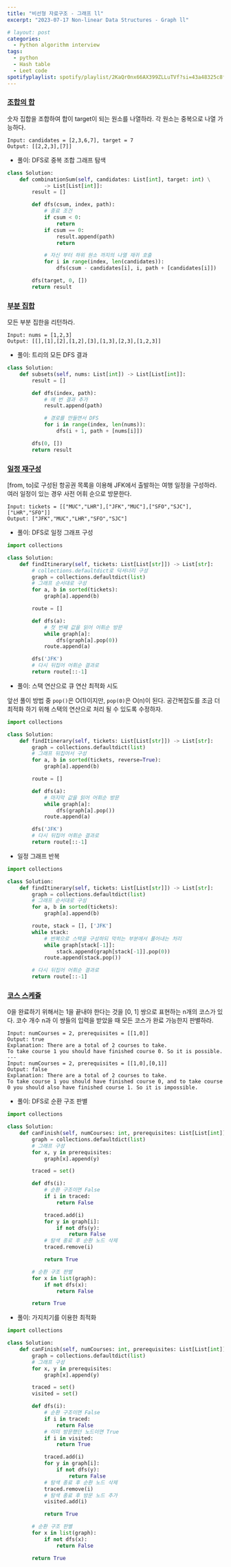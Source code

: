 ```yaml
---
title: "비선형 자료구조 - 그래프 ll"
excerpt: "2023-07-17 Non-linear Data Structures - Graph ll"

# layout: post
categories:
  - Python algorithm interview
tags:
  - python
  - Hash table
  - Leet code
spotifyplaylist: spotify/playlist/2KaQr0nx66AX399ZLLuTVf?si=43a48325c8fc4b16
---
```

### [조합의 합](https://leetcode.com/problems/combination-sum/description/)

숫자 집합을 조합하여 합이 target이 되는 원소를 나열하라. 각 원소는 중복으로 나열 가능하다.

```
Input: candidates = [2,3,6,7], target = 7
Output: [[2,2,3],[7]]
```

- 풀이: DFS로 중복 조합 그래프 탐색

```python
class Solution:
    def combinationSum(self, candidates: List[int], target: int) \
            -> List[List[int]]:
        result = []

        def dfs(csum, index, path):
            # 종료 조건
            if csum < 0:
                return
            if csum == 0:
                result.append(path)
                return

            # 자신 부터 하위 원소 까지의 나열 재귀 호출
            for i in range(index, len(candidates)):
                dfs(csum - candidates[i], i, path + [candidates[i]])

        dfs(target, 0, [])
        return result
```

### [부분 집합](https://leetcode.com/problems/subsets/)

모든 부분 집한을 리턴하라.

```
Input: nums = [1,2,3]
Output: [[],[1],[2],[1,2],[3],[1,3],[2,3],[1,2,3]]
```

- 풀이: 트리의 모든 DFS 결과

```python
class Solution:
    def subsets(self, nums: List[int]) -> List[List[int]]:
        result = []

        def dfs(index, path):
            # 매 번 결과 추가
            result.append(path)

            # 경로를 만들면서 DFS
            for i in range(index, len(nums)):
                dfs(i + 1, path + [nums[i]])

        dfs(0, [])
        return result
```

### [일정 재구성](https://leetcode.com/problems/reconstruct-itinerary/)

[from, to]로 구성된 항공권 목록을 이용해 JFK에서 출발하는 여행 일정을 구성하라. 여러 일정이 있는 경우 사전 어휘 순으로 방문한다.

```
Input: tickets = [["MUC","LHR"],["JFK","MUC"],["SFO","SJC"],["LHR","SFO"]]
Output: ["JFK","MUC","LHR","SFO","SJC"]
```

- 풀이: DFS로 일정 그래프 구성

```python
import collections

class Solution:
    def findItinerary(self, tickets: List[List[str]]) -> List[str]:
        # collections.defaultdict로 딕셔너리 구성
        graph = collections.defaultdict(list)
        # 그래프 순서대로 구성
        for a, b in sorted(tickets):
            graph[a].append(b)

        route = []

        def dfs(a):
            # 첫 번째 값을 읽어 어휘순 방문
            while graph[a]:
                dfs(graph[a].pop(0))
            route.append(a)

        dfs('JFK')
        # 다시 뒤집어 어휘순 결과로
        return route[::-1]
```

- 풀이: 스택 연산으로 큐 연산 최적화 시도

앞선 풀이 방법 중 `pop()`은 O(1)이지만, `pop(0)`은 O(n)이 된다. 공간복잡도를 조금 더 최적화 하기 위해 스택의 연산으로 처리 될 수 있도록 수정하자.

```python
import collections

class Solution:
    def findItinerary(self, tickets: List[List[str]]) -> List[str]:
        graph = collections.defaultdict(list)
        # 그래프 뒤집어서 구성
        for a, b in sorted(tickets, reverse=True):
            graph[a].append(b)

        route = []

        def dfs(a):
            # 마지막 값을 읽어 어휘순 방문
            while graph[a]:
                dfs(graph[a].pop())
            route.append(a)

        dfs('JFK')
        # 다시 뒤집어 어휘순 결과로
        return route[::-1]
```

- 일정 그래프 반복

```python
import collections

class Solution:
    def findItinerary(self, tickets: List[List[str]]) -> List[str]:
        graph = collections.defaultdict(list)
        # 그래프 순서대로 구성
        for a, b in sorted(tickets):
            graph[a].append(b)

        route, stack = [], ['JFK']
        while stack:
            # 반복으로 스택을 구성하되 막히는 부분에서 풀어내는 처리
            while graph[stack[-1]]:
                stack.append(graph[stack[-1]].pop(0))
            route.append(stack.pop())

        # 다시 뒤집어 어휘순 결과로
        return route[::-1]
```

### [코스 스케쥴](https://leetcode.com/problems/course-schedule/)

0을 완료하기 위해서는 1을 끝내야 한다는 것을 [0, 1] 쌍으로 표현하는 n개의 코스가 있다. 코수 개수 n과 이 쌍들의 입력을 받았을 때 모든 코스가 완료 가능한지 판별하라.

```
Input: numCourses = 2, prerequisites = [[1,0]]
Output: true
Explanation: There are a total of 2 courses to take.
To take course 1 you should have finished course 0. So it is possible.
---
Input: numCourses = 2, prerequisites = [[1,0],[0,1]]
Output: false
Explanation: There are a total of 2 courses to take. 
To take course 1 you should have finished course 0, and to take course 0 you should also have finished course 1. So it is impossible.
```

- 풀이: DFS로 순환 구조 판별

```python
import collections

class Solution:
    def canFinish(self, numCourses: int, prerequisites: List[List[int]]) -> bool:
        graph = collections.defaultdict(list)
        # 그래프 구성
        for x, y in prerequisites:
            graph[x].append(y)

        traced = set()

        def dfs(i):
            # 순환 구조이면 False
            if i in traced:
                return False

            traced.add(i)
            for y in graph[i]:
                if not dfs(y):
                    return False
            # 탐색 종료 후 순환 노드 삭제
            traced.remove(i)

            return True

        # 순환 구조 판별
        for x in list(graph):
            if not dfs(x):
                return False

        return True
```

- 풀이: 가지치기를 이용한 최적화

```python
import collections

class Solution:
    def canFinish(self, numCourses: int, prerequisites: List[List[int]]) -> bool:
        graph = collections.defaultdict(list)
        # 그래프 구성
        for x, y in prerequisites:
            graph[x].append(y)

        traced = set()
        visited = set()

        def dfs(i):
            # 순환 구조이면 False
            if i in traced:
                return False
            # 이미 방문했던 노드이면 True
            if i in visited:
                return True

            traced.add(i)
            for y in graph[i]:
                if not dfs(y):
                    return False
            # 탐색 종료 후 순환 노드 삭제
            traced.remove(i)
            # 탐색 종료 후 방문 노드 추가
            visited.add(i)

            return True

        # 순환 구조 판별
        for x in list(graph):
            if not dfs(x):
                return False

        return True
```